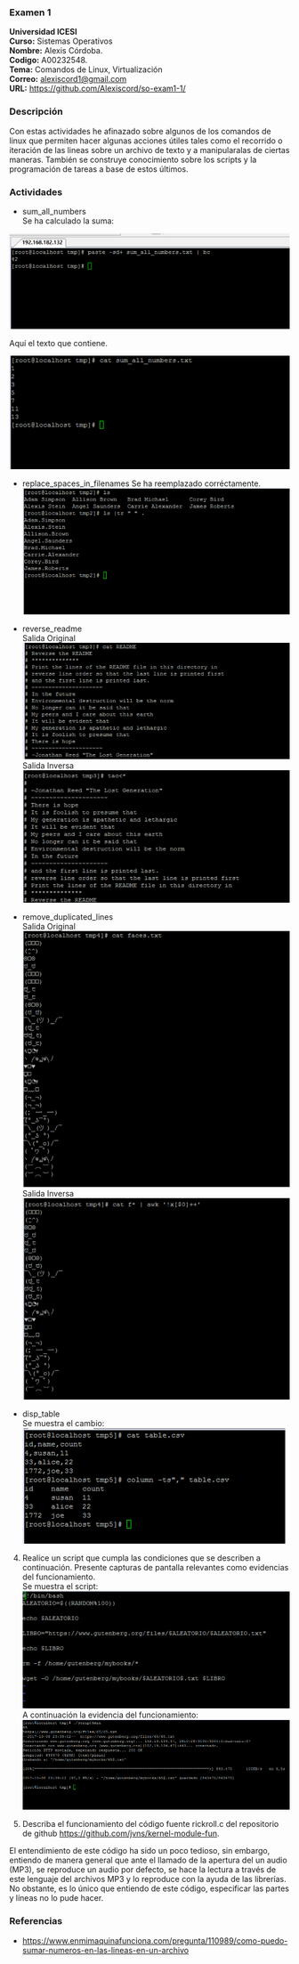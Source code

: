 ### Examen 1
**Universidad ICESI**  
**Curso:** Sistemas Operativos  
**Nombre:** Alexis Córdoba.  
**Codigo:** A00232548.  
**Tema:** Comandos de Linux, Virtualización  
**Correo:** alexiscord1@gmail.com  
**URL:** https://github.com/Alexiscord/so-exam1-1/

### Descripción
Con estas actividades he afinazado sobre algunos de los comandos de linux que permiten hacer algunas acciones útiles tales como el recorrido o iteración de las lineas sobre un archivo de texto y a manipularalas de ciertas maneras. También se construye conocimiento sobre los scripts y la programación de tareas a base de estos últimos.

### Actividades
  * sum_all_numbers  
  Se ha calculado la suma:
  
  ![Resultado](Captura.png)
  
  Aquí el texto que contiene.  
  
  ![Resultado2](Captura2.png)
  
  * replace_spaces_in_filenames
  Se ha reemplazado corréctamente.  
  ![Resultado3](Captura3.png) 
  
  * reverse_readme  
  Salida Original  
  ![Resultado4](Captura4.png)  
  Salida Inversa  
  ![Resultado5](Captura5.png)
    
  * remove_duplicated_lines  
   Salida Original  
  ![Resultado6](Captura6.png)  
  Salida Inversa  
  ![Resultado7](Captura7.png)  
  
  * disp_table  
  Se muestra el cambio:  
  ![Resultado8](Captura8.png)  
   
  
4. Realice un script que cumpla las condiciones que se describen a continuación. Presente capturas de pantalla relevantes como evidencias del funcionamiento.  
  Se muestra el script:  
  ![scriptUno](script2.png)  
  A continuación la evidencia del funcionamiento:  
  ![scriptDos](script.png)  
  
5. Describa el funcionamiento del código fuente rickroll.c del repositorio de github https://github.com/jvns/kernel-module-fun.

  El entendimiento de este código ha sido un poco tedioso, sin embargo, entiendo de manera general que ante el llamado de la apertura del un audio (MP3), se reproduce un audio por defecto, se hace la lectura a través de este lenguaje del archivos MP3 y lo reproduce con la ayuda de las librerías. No obstante, es lo único que entiendo de este código, especificar las partes y líneas no lo pude hacer.


### Referencias
* https://www.enmimaquinafunciona.com/pregunta/110989/como-puedo-sumar-numeros-en-las-lineas-en-un-archivo

